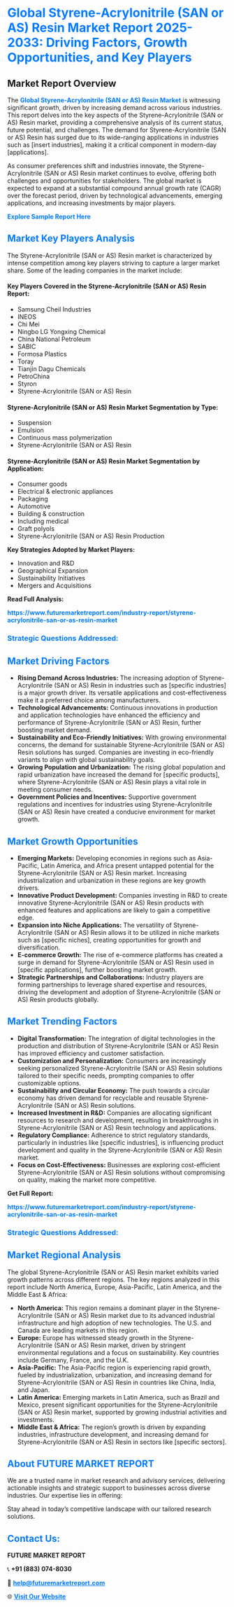<h1 style="color: #007BFF;">Global Styrene-Acrylonitrile (SAN or AS) Resin Market Report 2025-2033: Driving Factors, Growth Opportunities, and Key Players</h1>

<section id="overview">
<h2>Market Report Overview</h2>
<p>The <a href="https://www.futuremarketreport.com/industry-report/styrene-acrylonitrile-san-or-as-resin-market" style="color: #007BFF; text-decoration: none;"><strong>Global Styrene-Acrylonitrile (SAN or AS) Resin Market</strong></a> is witnessing significant growth, driven by increasing demand across various industries. This report delves into the key aspects of the Styrene-Acrylonitrile (SAN or AS) Resin market, providing a comprehensive analysis of its current status, future potential, and challenges. The demand for Styrene-Acrylonitrile (SAN or AS) Resin has surged due to its wide-ranging applications in industries such as [insert industries], making it a critical component in modern-day [applications].</p>
<p>As consumer preferences shift and industries innovate, the Styrene-Acrylonitrile (SAN or AS) Resin market continues to evolve, offering both challenges and opportunities for stakeholders. The global market is expected to expand at a substantial compound annual growth rate (CAGR) over the forecast period, driven by technological advancements, emerging applications, and increasing investments by major players.</p>
</section>

<section id="overview">
<p><a href="https://www.futuremarketreport.com/request-sample/reportId=109871" style="color: #007BFF; text-decoration: none;"><strong>Explore Sample Report Here</strong></a></p>
</section>

<section id="key-players">
<h2 style="color: #007BFF;">Market Key Players Analysis</h2>
<p>The Styrene-Acrylonitrile (SAN or AS) Resin market is characterized by intense competition among key players striving to capture a larger market share. Some of the leading companies in the market include:</p>
<h4>Key Players Covered in the Styrene-Acrylonitrile (SAN or AS) Resin Report:</h4>
<ul><li>Samsung Cheil Industries</li><li>INEOS</li><li>Chi Mei</li><li>Ningbo LG Yongxing Chemical</li><li>China National Petroleum</li><li>SABIC</li><li>Formosa Plastics</li><li>Toray</li><li>Tianjin Dagu Chemicals</li><li>PetroChina</li><li>Styron</li><li>Styrene-Acrylonitrile (SAN or AS) Resin</li></ul>
<h4>Styrene-Acrylonitrile (SAN or AS) Resin Market Segmentation by Type:</h4>
<ul><li>Suspension</li><li>Emulsion</li><li>Continuous mass polymerization</li><li>Styrene-Acrylonitrile (SAN or AS) Resin</li></ul>

<h4>Styrene-Acrylonitrile (SAN or AS) Resin Market Segmentation by Application:</h4>
<ul><li>Consumer goods</li><li>Electrical &amp; electronic appliances</li><li>Packaging</li><li>Automotive</li><li>Building &amp; construction</li><li>Including medical</li><li>Graft polyols</li><li>Styrene-Acrylonitrile (SAN or AS) Resin Production</li></ul>
<p><strong>Key Strategies Adopted by Market Players:</strong></p>
<ul>
<li>Innovation and R&D</li>
<li>Geographical Expansion</li>
<li>Sustainability Initiatives</li>
<li>Mergers and Acquisitions</li>
</ul>
</section>

<section>
<p><strong>Read Full Analysis: </strong></p><a href="https://www.futuremarketreport.com/industry-report/styrene-acrylonitrile-san-or-as-resin-market" style="color: #007BFF; text-decoration: none;"><strong>https://www.futuremarketreport.com/industry-report/styrene-acrylonitrile-san-or-as-resin-market</strong></a>
<h3 style="color: #007BFF;">Strategic Questions Addressed:</h3>
</section>

<section id="driving-factors">
<h2 style="color: #007BFF;">Market Driving Factors</h2>
<ul>
<li><strong>Rising Demand Across Industries:</strong> The increasing adoption of Styrene-Acrylonitrile (SAN or AS) Resin in industries such as [specific industries] is a major growth driver. Its versatile applications and cost-effectiveness make it a preferred choice among manufacturers.</li>
<li><strong>Technological Advancements:</strong> Continuous innovations in production and application technologies have enhanced the efficiency and performance of Styrene-Acrylonitrile (SAN or AS) Resin, further boosting market demand.</li>
<li><strong>Sustainability and Eco-Friendly Initiatives:</strong> With growing environmental concerns, the demand for sustainable Styrene-Acrylonitrile (SAN or AS) Resin solutions has surged. Companies are investing in eco-friendly variants to align with global sustainability goals.</li>
<li><strong>Growing Population and Urbanization:</strong> The rising global population and rapid urbanization have increased the demand for [specific products], where Styrene-Acrylonitrile (SAN or AS) Resin plays a vital role in meeting consumer needs.</li>
<li><strong>Government Policies and Incentives:</strong> Supportive government regulations and incentives for industries using Styrene-Acrylonitrile (SAN or AS) Resin have created a conducive environment for market growth.</li>
</ul>
</section>

<section id="growth-opportunities">
<h2 style="color: #007BFF;">Market Growth Opportunities</h2>
<ul>
<li><strong>Emerging Markets:</strong> Developing economies in regions such as Asia-Pacific, Latin America, and Africa present untapped potential for the Styrene-Acrylonitrile (SAN or AS) Resin market. Increasing industrialization and urbanization in these regions are key growth drivers.</li>
<li><strong>Innovative Product Development:</strong> Companies investing in R&D to create innovative Styrene-Acrylonitrile (SAN or AS) Resin products with enhanced features and applications are likely to gain a competitive edge.</li>
<li><strong>Expansion into Niche Applications:</strong> The versatility of Styrene-Acrylonitrile (SAN or AS) Resin allows it to be utilized in niche markets such as [specific niches], creating opportunities for growth and diversification.</li>
<li><strong>E-commerce Growth:</strong> The rise of e-commerce platforms has created a surge in demand for Styrene-Acrylonitrile (SAN or AS) Resin used in [specific applications], further boosting market growth.</li>
<li><strong>Strategic Partnerships and Collaborations:</strong> Industry players are forming partnerships to leverage shared expertise and resources, driving the development and adoption of Styrene-Acrylonitrile (SAN or AS) Resin products globally.</li>
</ul>
</section>

<section id="trending-factors">
<h2 style="color: #007BFF;">Market Trending Factors</h2>
<ul>
<li><strong>Digital Transformation:</strong> The integration of digital technologies in the production and distribution of Styrene-Acrylonitrile (SAN or AS) Resin has improved efficiency and customer satisfaction.</li>
<li><strong>Customization and Personalization:</strong> Consumers are increasingly seeking personalized Styrene-Acrylonitrile (SAN or AS) Resin solutions tailored to their specific needs, prompting companies to offer customizable options.</li>
<li><strong>Sustainability and Circular Economy:</strong> The push towards a circular economy has driven demand for recyclable and reusable Styrene-Acrylonitrile (SAN or AS) Resin solutions.</li>
<li><strong>Increased Investment in R&D:</strong> Companies are allocating significant resources to research and development, resulting in breakthroughs in Styrene-Acrylonitrile (SAN or AS) Resin technology and applications.</li>
<li><strong>Regulatory Compliance:</strong> Adherence to strict regulatory standards, particularly in industries like [specific industries], is influencing product development and quality in the Styrene-Acrylonitrile (SAN or AS) Resin market.</li>
<li><strong>Focus on Cost-Effectiveness:</strong> Businesses are exploring cost-efficient Styrene-Acrylonitrile (SAN or AS) Resin solutions without compromising on quality, making the market more competitive.</li>
</ul>
</section>

<section>
<p><strong>Get Full Report: </strong></p><a href="https://www.futuremarketreport.com/industry-report/styrene-acrylonitrile-san-or-as-resin-market" style="color: #007BFF; text-decoration: none;"><strong>https://www.futuremarketreport.com/industry-report/styrene-acrylonitrile-san-or-as-resin-market</strong></a>
<h3 style="color: #007BFF;">Strategic Questions Addressed:</h3>
</section>


<section id="regional-analysis">
<h2 style="color: #007BFF;">Market Regional Analysis</h2>
<p>The global Styrene-Acrylonitrile (SAN or AS) Resin market exhibits varied growth patterns across different regions. The key regions analyzed in this report include North America, Europe, Asia-Pacific, Latin America, and the Middle East & Africa:</p>
<ul>
<li><strong>North America:</strong> This region remains a dominant player in the Styrene-Acrylonitrile (SAN or AS) Resin market due to its advanced industrial infrastructure and high adoption of new technologies. The U.S. and Canada are leading markets in this region.</li>
<li><strong>Europe:</strong> Europe has witnessed steady growth in the Styrene-Acrylonitrile (SAN or AS) Resin market, driven by stringent environmental regulations and a focus on sustainability. Key countries include Germany, France, and the U.K.</li>
<li><strong>Asia-Pacific:</strong> The Asia-Pacific region is experiencing rapid growth, fueled by industrialization, urbanization, and increasing demand for Styrene-Acrylonitrile (SAN or AS) Resin in countries like China, India, and Japan.</li>
<li><strong>Latin America:</strong> Emerging markets in Latin America, such as Brazil and Mexico, present significant opportunities for the Styrene-Acrylonitrile (SAN or AS) Resin market, supported by growing industrial activities and investments.</li>
<li><strong>Middle East & Africa:</strong> The region’s growth is driven by expanding industries, infrastructure development, and increasing demand for Styrene-Acrylonitrile (SAN or AS) Resin in sectors like [specific sectors].</li>
</ul>
</section>

<footer>
<h2 style="color: #007BFF;">About FUTURE MARKET REPORT</h2>
<p>We are a trusted name in market research and advisory services, delivering actionable insights and strategic support to businesses across diverse industries. Our expertise lies in offering:</p>

<p>Stay ahead in today’s competitive landscape with our tailored research solutions.</p>

<h2 style="color: #007BFF;">Contact Us:</h2>
<p><strong>FUTURE MARKET REPORT</strong></p>
<p>📞 <strong>+91 (883) 074-8030</strong></p>
<p>📧 <strong><a href="mailto:help@futuremarketreport.com" style="color: #007BFF;">help@futuremarketreport.com</a></strong></p>
<p>🌐 <strong><a href="https://www.futuremarketreport.com/" style="color: #007BFF;">Visit Our Website</a></strong></p>
</footer>